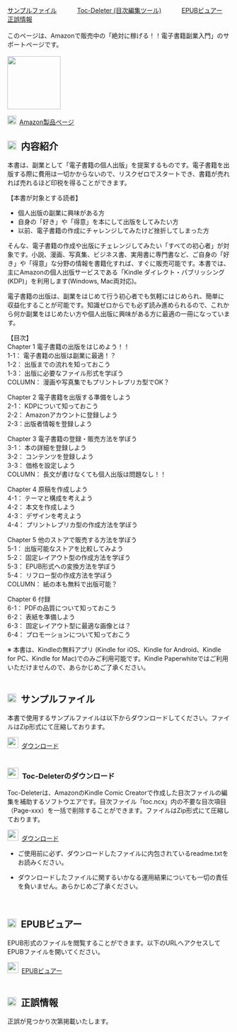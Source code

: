 [サンプルファイル](#jump-there1)  　　　[Toc-Deleter (目次編集ツール)](#jump-there2)  　　　[EPUBビュアー](#jump-there3) 　　　[正誤情報](#jump-there4)
<br/>
<br/>
このページは、Amazonで販売中の「絶対に稼げる！！電子書籍副業入門」のサポートページです。  
<br/>
<img src="https://user-images.githubusercontent.com/65753345/83375456-e44af500-a409-11ea-9466-92ffb5ef01f0.jpg" width="120px">

<img src="https://user-images.githubusercontent.com/62088244/76576777-7c6dc800-6506-11ea-9b86-0894fb827c7e.png" width="20px">&ensp;<a href="https://www.amazon.co.jp/dp/B089GJ7GXQ" target="_blank">Amazon製品ページ</a>
<br/>

## <img src="https://user-images.githubusercontent.com/65753345/83377381-62aa9580-a410-11ea-9313-8d4deca07672.png" width="20px">&ensp;内容紹介
本書は、副業として「電子書籍の個人出版」を提案するものです。電子書籍を出版する際に費用は一切かからないので、リスクゼロでスタートでき、書籍が売れれば売れるほど印税を得ることができます。  

【本書が対象とする読者】  
- 個人出版の副業に興味がある方  
- 自身の「好き」や「得意」を本にして出版をしてみたい方  
- 以前、電子書籍の作成にチャレンジしてみたけど挫折してしまった方  

そんな、電子書籍の作成や出版にチェレンジしてみたい「すべての初心者」が対象です。小説、漫画、写真集、ビジネス書、実用書に専門書など、ご自身の「好き」や「得意」な分野の情報を書籍化すれば、すぐに販売可能です。本書では、主にAmazonの個人出版サービスである「Kindle ダイレクト・パブリッシング (KDP)」を利用します(Windows, Mac両対応)。  

電子書籍の出版は、副業をはじめて行う初心者でも気軽にはじめられ、簡単に収益化することが可能です。知識ゼロからでも必ず読み進められるので、これから何か副業をはじめたい方や個人出版に興味がある方に最適の一冊になっています。  

【目次】  
Chapter 1 電子書籍の出版をはじめよう！！	  
1-1： 電子書籍の出版は副業に最適！？  
1-2： 出版までの流れを知っておこう  
1-3： 出版に必要なファイル形式を学ぼう  
COLUMN： 漫画や写真集でもプリントレプリカ型でOK？  

Chapter 2 電子書籍を出版する準備をしよう  
2-1： KDPについて知っておこう  
2-2： Amazonアカウントに登録しよう  
2-3：出版者情報を登録しよう

Chapter 3 電子書籍の登録・販売方法を学ぼう  
3-1： 本の詳細を登録しよう  
3-2： コンテンツを登録しよう  
3-3： 価格を設定しよう  
COLUMN： 長文が書けなくても個人出版は問題なし！！  

Chapter 4 原稿を作成しよう  
4-1： テーマと構成を考えよう  
4-2： 本文を作成しよう  
4-3： デザインを考えよう  
4-4： プリントレプリカ型の作成方法を学ぼう  

Chapter 5 他のストアで販売する方法を学ぼう  
5-1： 出版可能なストアを比較してみよう  
5-2： 固定レイアウト型の作成方法を学ぼう  
5-3： EPUB形式への変換方法を学ぼう  
5-4： リフロー型の作成方法を学ぼう  
COLUMN： 紙の本も無料で出版可能？  

Chapter 6 付録  
6-1： PDFの品質について知っておこう  
6-2： 表紙を準備しよう  
6-3： 固定レイアウト型に最適な画像とは？  
6-4： プロモーションについて知っておこう  

※ 本書は、Kindleの無料アプリ (Kindle for iOS、Kindle for Android、Kindle for PC、Kindle for Mac)でのみご利用可能です。Kindle Paperwhiteではご利用いただけませんので、あらかじめご了承ください。  
<br/>

## <img src="https://user-images.githubusercontent.com/65753345/83377381-62aa9580-a410-11ea-9313-8d4deca07672.png" width="20px">&ensp;<a name="jump-there1">サンプルファイル</a>

本書で使用するサンプルファイルは以下からダウンロードしてください。ファイルはZip形式にて圧縮しております。

<img src="https://user-images.githubusercontent.com/62088244/76489282-36aff180-646b-11ea-977c-f4ed77d5b8d8.png" width="25px">&ensp;[ダウンロード](https://github.com/mitubayasi/SPEB/raw/master/SAMPLE.zip)
<br/>
<br/>

### <img src="https://user-images.githubusercontent.com/65753345/83582684-20529700-a57d-11ea-8f98-dbddb23b77d6.png" width="25px">&ensp;<a name="jump-there2">Toc-Deleterのダウンロード</a>
  
Toc-Deleterは、AmazonのKindle Comic Creatorで作成した目次ファイルの編集を補助するソフトウエアです。目次ファイル「toc.ncx」内の不要な目次項目（Page-xxx）を一括で削除することができます。ファイルはZip形式にて圧縮しております。 

<img src="https://user-images.githubusercontent.com/62088244/76489282-36aff180-646b-11ea-977c-f4ed77d5b8d8.png" width="25px">&ensp;[ダウンロード](https://github.com/mitubayasi/SPEB/raw/master/Toc-Deleter.zip)

- ご使用前に必ず、ダウンロードしたファイルに内包されているreadme.txtをお読みください。

- ダウンロードしたファイルに関するいかなる運用結果についても一切の責任を負いません。あらかじめご了承ください。  
<br/>

## <img src="https://user-images.githubusercontent.com/65753345/83377381-62aa9580-a410-11ea-9313-8d4deca07672.png" width="20px">&ensp;<a name="jump-there3">EPUBビュアー</a>
EPUB形式のファイルを閲覧することができます。以下のURLへアクセスしてEPUBファイルを開いてください。  

<img src="https://user-images.githubusercontent.com/65753345/83375423-cbdada80-a409-11ea-904e-b87223f638e9.png" width="25px">&ensp;[EPUBビュアー](https://mitubayasi.github.io/SPEB/bibi/)
<br/>
<br/>

## <img src="https://user-images.githubusercontent.com/65753345/83377381-62aa9580-a410-11ea-9313-8d4deca07672.png" width="20px">&ensp;<a name="jump-there4">正誤情報</a>
正誤が見つかり次第掲載いたします。  
<br/>
<br/>
<br/>
<br/>
<br/>
<br/>
<br/>
